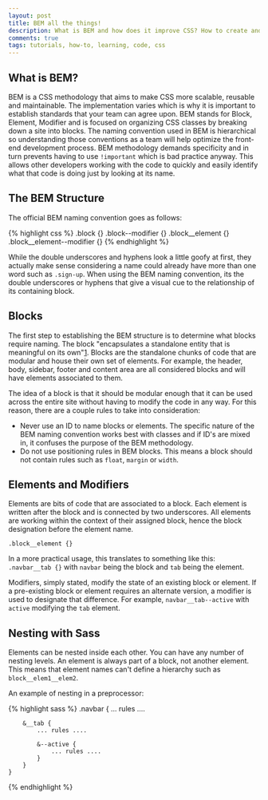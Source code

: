 ```yaml
---
layout: post
title: BEM all the things!
description: What is BEM and how does it improve CSS? How to create and maintain more readable and object oriented CSS through the BEM naming metholodology.
comments: true
tags: tutorials, how-to, learning, code, css 
---
```

## What is BEM?
BEM is a CSS methodology that aims to make CSS more scalable, reusable and maintainable. The implementation varies which is why it is important to establish standards that your team can agree upon. BEM stands for Block, Element, Modifier and is focused on organizing CSS classes by breaking down a site into blocks. The naming convention used in BEM is hierarchical so understanding those conventions as a team will help optimize the front-end development process. BEM methodology demands specificity and in turn prevents having to use `!important` which is bad practice anyway. This allows other developers working with the code to quickly and easily identify what that code is doing just by looking at its name.

## The BEM Structure
The official BEM naming convention goes as follows:

{% highlight css %}
    .block {}
    .block--modifier {}
    .block__element {}
    .block__element--modifier {}
{% endhighlight %}

While the double underscores and hyphens look a little goofy at first, they actually make sense considering a name could already have more than one word such as `.sign-up`. When using the BEM naming convention, its the double underscores or hyphens that give a visual cue to the relationship of its containing block.

## Blocks
The first step to establishing the BEM structure is to determine what blocks require naming. The block "encapsulates a standalone entity that is meaningful on its own"[1](http://getbem.com/naming/). Blocks are the standalone chunks of code that are modular and house their own set of elements. For example, the header, body, sidebar, footer and content area are all considered blocks and will have elements associated to them. 

The idea of a block is that it should be modular enough that it can be used across the entire site without having to modify the code in any way. For this reason, there are a couple rules to take into consideration:
- Never use an ID to name blocks or elements. The specific nature of the BEM naming convention works best with classes and if ID's are mixed in, it confuses the purpose of the BEM methodology.
- Do not use positioning rules in BEM blocks. This means a block should not contain rules such as `float`, `margin` or `width`.


## Elements and Modifiers
Elements are bits of code that are associated to a block. Each element is written after the block and is connected by two underscores. All elements are working within the context of their assigned block, hence the block designation before the element name.

`.block__element {}`

In a more practical usage, this translates to something like this: `.navbar__tab {}` with `navbar` being the block and `tab` being the element. 

Modifiers, simply stated, modify the state of an existing block or element. If a pre-existing block or element requires an alternate version, a modifier is used to designate that difference. For example, `navbar__tab--active` with `active` modifying the `tab` element.

## Nesting with Sass
Elements can be nested inside each other.
You can have any number of nesting levels.
An element is always part of a block, not another element. This means that element names can't define a hierarchy such as `block__elem1__elem2`.

An example of nesting in a preprocessor:

{% highlight sass %}
    .navbar {
        ... rules ....

        &__tab {
            ... rules ....

            &--active {
                ... rules ....
            }
        }
    }
{% endhighlight %}

[1]: https://www.jernejsila.com/2016/06/29/css-specificity-fundamental-learn/
[2]: https://en.bem.info/methodology/naming-convention/#element-name
[3]: https://en.bem.info#nesting-1
[4]: https://en.bem.info/methodology/naming-convention/#modifier-name
[5]: https://en.bem.info/methodology/faq/#why-include-the-block-name-in-names-of-modifier-and-element
[6]: https://en.bem.info/methodology/filestructure/#file-structure-organization
[7]: https://en.bem.info/methodology/build/#bem-project-building-methodology
[8]: https://en.bem.info/methodology/filestructure/#nested
[9]: https://github.com/bem-site/bem-method/issues/new
[10]: http://prose.io/#bem-site/bem-method/blob/bem-info-data/method/quick-start/quick-start.en.md